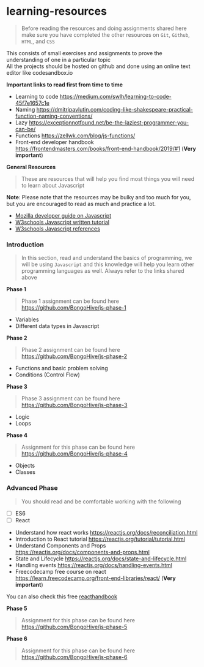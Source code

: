 # learning-resources

> Before reading the resources and doing assignments shared here make sure you have completed the other resources on `Git`, `Github`, `HTML`, and `CSS`

This consists of small exercises and assignments to prove the understanding of one in a particular topic  
All the projects should be hosted on github and done using an online text editor like codesandbox.io

**Important links to read first from time to time**
- Learning to code https://medium.com/swlh/learning-to-code-45f7e1657c1e
- Naming
  https://dmitripavlutin.com/coding-like-shakespeare-practical-function-naming-conventions/
- Lazy
  https://exceptionnotfound.net/be-the-laziest-programmer-you-can-be/
- Functions
https://zellwk.com/blog/js-functions/
- Front-end developer handbook https://frontendmasters.com/books/front-end-handbook/2019/#1 (**Very important**)

**General Resources**
> These are resources that will help you find most things you will need to learn about Javascript    

**Note**: Please note that the resources may be bulky and too much for you, but you are encouraged to read as much and practice a lot.
- [Mozilla developer guide on Javascript](https://developer.mozilla.org/en-US/docs/Web/JavaScript/Guide/Introduction)
- [W3schools Javascript written tutorial](https://www.w3schools.com/js/default.asp) 
- [W3schools Javascript references](https://www.w3schools.com/jsref/default.asp)


### Introduction

> In this section, read and understand the basics of programming, we will be using `Javascript` and this knowledge will help you learn other programming languages as well.
> Always refer to the links shared above 

**Phase 1**
> Phase 1 assignment can be found here https://github.com/BongoHive/js-phase-1

- Variables
- Different data types in Javascript


**Phase 2**
> Phase 2 assignment can be found here https://github.com/BongoHive/js-phase-2 

- Functions and basic problem solving
- Conditions (Control Flow)

**Phase 3**
> Phase 3 assignment can be found here https://github.com/BongoHive/js-phase-3

- Logic
- Loops


**Phase 4**
> Assignment for this phase can be found here https://github.com/BongoHive/js-phase-4

- Objects
- Classes

### Advanced Phase
> You should read and be comfortable working with the following

- [ ] ES6
- [ ] React

* Understand how react works https://reactjs.org/docs/reconciliation.html
* Introduction to React tutorial https://reactjs.org/tutorial/tutorial.html 
* Understand Components and Props https://reactjs.org/docs/components-and-props.html  
* State and Lifecycle https://reactjs.org/docs/state-and-lifecycle.html  
* Handling events  https://reactjs.org/docs/handling-events.html  
* Freecodecamp free course on react https://learn.freecodecamp.org/front-end-libraries/react/ (**Very important**)

You can also check this free [reacthandbook](https://reacthandbook.com/)

**Phase 5**
> Assignment for this phase can be found here https://github.com/BongoHive/js-phase-5


**Phase 6**
> Assignment for this phase can be found here https://github.com/BongoHive/js-phase-6


